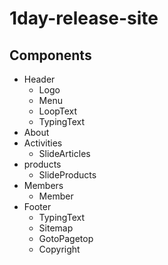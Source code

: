 # 1day-release-site
## Components
- Header 
  - Logo
  - Menu
  - LoopText
  - TypingText
- About
- Activities
  - SlideArticles
- products
  - SlideProducts
- Members
  - Member
- Footer
  - TypingText
  - Sitemap
  - GotoPagetop
  - Copyright